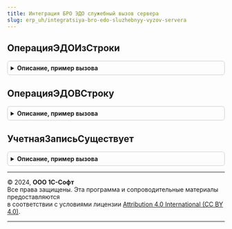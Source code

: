 ```yaml
---
title: Интеграция БРО ЭДО служебный вызов сервера
slug: erp_uh/integratsiya-bro-edo-sluzhebnyy-vyzov-servera
---
```



## ОперацияЭДОИзСтроки
<details style="margin: 1em 0; padding: 0.5em; border: 1px solid #ccc; border-radius: 6px;">

<summary style="font-weight: bold; cursor: pointer;">Описание, пример вызова</summary>

```bsl

Функция ОперацияЭДОИзСтроки(Знач СтрокаОперацииЭДО) Экспорт
```

Пример вызова
```bsl
Результат = ИнтеграцияБРОЭДОСлужебныйВызовСервера.ОперацияЭДОИзСтроки(СтрокаОперацииЭДО) 
```
</details>

## ОперацияЭДОВСтроку
<details style="margin: 1em 0; padding: 0.5em; border: 1px solid #ccc; border-radius: 6px;">

<summary style="font-weight: bold; cursor: pointer;">Описание, пример вызова</summary>

```bsl

Функция ОперацияЭДОВСтроку(ОперацияЭДО) Экспорт
```

Пример вызова
```bsl
Результат = ИнтеграцияБРОЭДОСлужебныйВызовСервера.ОперацияЭДОВСтроку(ОперацияЭДО) 
```
</details>

## УчетнаяЗаписьСуществует
<details style="margin: 1em 0; padding: 0.5em; border: 1px solid #ccc; border-radius: 6px;">

<summary style="font-weight: bold; cursor: pointer;">Описание, пример вызова</summary>

```bsl

// Выполняет проверку существования учетной записи ЭДО.
//
// Параметры:
//  ОтборУчетнойЗаписи - Структура:
//  * Организация - ОпределяемыйТип.Организация - организация, которую следует подключить к ЭДО.
//  * КодНалоговогоОргана - Строка - код налоговой инспекции, в которой зарегистрирована организация.
//  * Сертификат - СправочникСсылка.СертификатыКлючейЭлектроннойПодписиИШифрования - сертификат для регистрации у оператора ЭДО.
//
// Возвращаемое значение:
//  Булево - Учетная запись существует
Функция УчетнаяЗаписьСуществует(Знач ОтборУчетнойЗаписи) Экспорт
```

Пример вызова
```bsl
Результат = ИнтеграцияБРОЭДОСлужебныйВызовСервера.УчетнаяЗаписьСуществует(ОтборУчетнойЗаписи) 
```
</details>

---

© 2024, **ООО 1С-Софт**  
Все права защищены. Эта программа и сопроводительные материалы предоставляются  
в соответствии с условиями лицензии [Attribution 4.0 International (CC BY 4.0)](https://creativecommons.org/licenses/by/4.0/legalcode).

---
